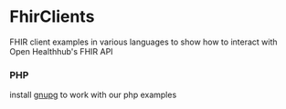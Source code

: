 # FhirClients
FHIR client examples in various languages to show how to interact with Open Healthhub's FHIR API



### PHP

install [gnupg](https://www.php.net/manual/en/book.gnupg.php) to work with our php examples

